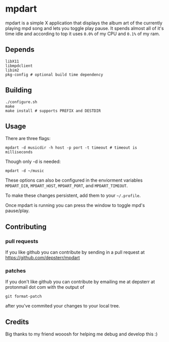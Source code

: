 mpdart
======

mpdart is a simple X application that displays the album art of the currently playing mpd song and lets you toggle play pause. It spends almost all of it's time idle and according to top it uses `0.0%` of my CPU and `0.1%` of my ram.

Depends
-------

	libX11
	libmpdclient
	libim2
	pkg-config # optional build time dependency

Building
--------

	./configure.sh
	make
	make install # supports PREFIX and DESTDIR

Usage
-----

There are three flags:

	mpdart -d musicdir -h host -p port -t timeout # timeout is milliseconds

Though only -d is needed:

	mpdart -d ~/music

These options can also be configured in the enviorment variables `MPDART_DIR`, `MPDART_HOST`, `MPDART_PORT`, and `MPDART_TIMEOUT`.

To make these changes persistent, add them to your `~/.profile`.

Once mpdart is running you can press the window to toggle mpd's pause/play.

Contributing
------------

### pull requests
If you like github you can contribute by sending in a pull request at
https://github.com/depsterr/mpdart

### patches
If you don't like github you can contribute by emailing me at
depsterr at protonmail dot com with the output of

	git format-patch

after you've commited your changes to your local tree.

Credits
-------

Big thanks to my friend wooosh for helping me debug and develop this :)
